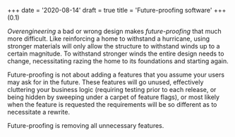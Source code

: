 
+++
date = '2020-08-14'
draft = true
title = 'Future-proofing software'
+++
(0.1)

_Overengineering_ a bad or wrong design makes _future-proofing_ that much more
difficult. Like reinforcing a home to withstand a hurricane, using stronger
materials will only allow the structure to withstand winds up to a certain
magnitude. To withstand stronger winds the entire design needs to change,
necessitating razing the home to its foundations and starting again.

Future-proofing is not about adding a features that you assume your users may
ask for in the future. These features will go unused, effectively cluttering
your business logic (requiring testing prior to each release, or being hidden by
sweeping under a carpet of feature flags), or most likely when the feature is
requested the requirements will be so different as to necessitate a rewrite.

Future-proofing is removing all unnecessary features.

